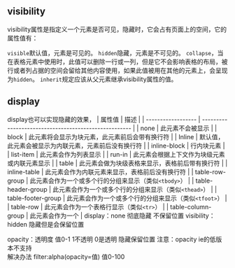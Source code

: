 ## visibility

visibility属性是指定义一个元素是否可见，隐藏时，它会占有页面上的空间，它的属性值有：

`visible`默认值，元素是可见的。
`hidden`隐藏，元素是不可见的。
`collapse`，当在表格元素中使用时，此值可以删除一行或一列，但是它不会影响表格的布局，被行或者列占据的空间会留给其他内容使用，如果此值被用在其他的元素上，会呈现为`hidden`。
`inherit`规定应该从父元素继承visibility属性的值。
       
## display
display也可以实现隐藏的效果，
| 属性值             | 描述                                                  |
| ------------------ | ----------------------------------------------------- |
| none               | 此元素不会被显示                                      |
| block              | 此元素将会显示为块元素，此元素前后会带有换行符        |
| Inline             | 默认值，此元素会被显示为内联元素，元素前后没有换行符  |
| inline-block       | 行内块元素                                            |
| list-item          | 此元素会作为列表显示                                  |
| run-in             | 此元素会根据上下文作为块级元素或内联元素显示          |
| table              | 此元素会做为块级表格来显示，表格前后带有换行符        |
| inline-table       | 此元素会作为内联元素来显示，表格前后没有换行符        |
| table-row-group    | 此元素会作为一个或多个行的分组来显示（类似`<tbody>`） |
| table-header-group | 此元素会作为一个或多个行的分组来显示（类似`<thead>`） |
| table-footer-group | 此元素会作为一个或多个行的分组来显示（类似`<tfoot>`） |
| table-row          | 此元素会作为一个表格行显示（类似`<tr>`）              |
| table-column-group | 此元素会作为一个                                                      |
display：none 彻底隐藏 不保留位置
visibility：hidden 隐藏但是会保留位置

opacity：透明度  值0-1  1不透明 0是透明  隐藏保留位置 
注意：opacity ie的低版本不支持  
解决办法  filter:alpha(opacity=值) 值0-100